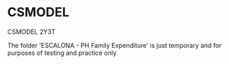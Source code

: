 # CSMODEL
 CSMODEL 2Y3T

The folder 'ESCALONA - PH Family Expenditure' is just temporary and for purposes of testing and practice only.
